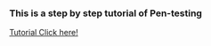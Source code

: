 ### This is a step by step tutorial of Pen-testing

[Tutorial Click here!](https://youtu.be/yYNQDyncwq8)
